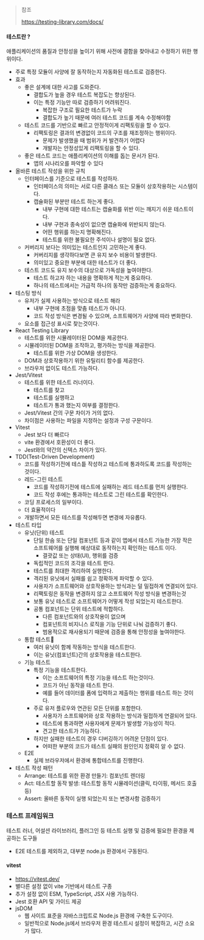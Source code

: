 > 참조
> 
> https://testing-library.com/docs/

#### 테스트란 ?

애플리케이션의 품질과 안정성을 높이기 위해 사전에 결함을 찾아내고 수정하기 위한 행위이다.
- 주로 특정 모듈이 사양에 잘 동작하는지 자동화된 테스트로 검증한다.
- 효과
	- 좋은 설계에 대한 사고를 도와준다.
		- 결합도가 높을 경우 테스트 복잡도는 향상된다.
		- 이는 특정 기능만 따로 검증하기 어려워진다.
			- 복잡한 구조로 필요한 테스트가 누락
			- 결합도가 높기 때문에 여러 테스트 코드를 계속 수정해야함
	- 테스트 코드를 기반으로 빠르고 안정적이게 리팩토링을 할 수 있다.
		- 리팩토링은 결과의 변경없이 코드의 구조를 재조정하는 행위이다.
			- 문제가 발생했을 때 범위가 커 발견하기 어렵다
			- 개발자는 안정성있게 리팩토링을 할 수 있다.
	- 좋은 테스트 코드는 애플리케이션의 이해를 돕는 문서가 된다.
		- 앱의 시나리오를 파악할 수 있다
- 올바른 테스트 작성을 위한 규칙
	- 인터페이스를 기준으로 테스트를 작성하자.
		- 인터페이스의 의미는 서로 다른 클래스 또는 모듈이 상호작용하는 시스템이다.
		- 캡슐화된 부분만 테스트 하는게 좋다.
			- 내부 구현에 대한 테스트는 캡슐화를 위반 이는 깨지기 쉬운 테스트이다.
			- 내부 구현과 종속성이 없으면 캡슐화에 위반되지 않는다.
			- 어떤 행위를 하는지 명확해진다.
			- 테스트를 위한 불필요한 주석이나 설명이 필요 없다.
	- 커버리지 보다는 의미있는 테스트인지 고민하는게 좋다.
		- 커버리지를 생각하다보면 큰 유지 보수 비용이 발생한다.
		- 의미있고 중요한 부분에 대한 테스트가 더 좋다.
	- 테스트 코드도 유지 보수의 대상으로 가독성을 높여야한다.
		- 테스트 하고자 하는 내용을 명확하게 적는게 중요하다.
		- 하나의 테스트에서는 가급적 하나의 동작만 검증하는게 중요하다.
- 테스팅 방식
	- 유저가 실제 사용하는 방식으로 테스트 해라
		- 내부 구현에 초점을 맞춤 테스트가 아니다.
		- 코드 작성 방식은 변경될 수 있으며, 소프트웨어가 사양에 따라 변화한다.
	- 요소를 접근성 표시로 찾는것이다.
- React Testing Library
	- 테스트를 위한 시뮬레이터된 DOM을 제공한다.
	- 시뮬레이터된 DOM을 조작하고, 평가하는 방식을 제공한다.
		- 테스트를 위한 가상 DOM을 생성한다.
	- DOM과 상호작용하기 위한 유틸리티 함수를 제공한다.
	- 브라우저 없이도 테스트 가능하다.
- Jest/Vitest
	- 테스트를 위한 테스트 러너이다.
		- 테스트를 찾고
		- 테스트를 실행하고
		- 테스트가 통과 했는지 여부를 결정한다.
	- Jest/Vitest 간의 구문 차이가 거의 없다.
	- 차이점은 사용하는 파일을 지정하는 설정과 구성 구문이다.
- Vitest
	- Jest 보다 더 빠르다
	- vite 환경에서 호환성이 더 좋다.
	- Jest와의 약간의 신텍스 차이가 있다.
- TDD(Test-Driven Development)
	- 코드를 작성하기전에 테스틑 작성하고 테스트에 통과하도록 코드를 작성하는 것이다.
	- 레드-그린 테스트
		- 코드를 작성하기전에 테스트에 실패하는 레드 테스트를 먼저 실행한다.
		- 코드 작성 후에는 통과하는 테스트로 그린 테스트를 확인한다.
	- 코딩 프로세스의 일부이다.
	- 더 효율적이다
	- 개발하면서 모든 테스트를 작성해두면 변경에 자유롭다.
- 테스트 타입
	- 유닛(단위) 테스트
		- 단일 한숨 또는 단일 컴포넌트 등과 같이 앱에서 테스트 가능한 가장 작은 소프트웨어를 실행해 예상대로 동작하는지 확인하는 테스트 이다.
			- 결괏값 또는 상태(UI), 행위를 검증
		- 독립적인 코드의 조각을 테스트 한다.
		- 테스트를 최대한 격리하여 실행한다.
		- 격리된 유닛에서 실패를 쉽고 정확하게 파악할 수 있다.
		- 사용자가 소프트웨어와 상호작용하는 방식과는 덜 밀접하게 연결되어 있다.
		- 리팩토링은 동작을 변경하지 않고 소프트웨어 작성 방식을 변경하는것
		- 보통 유닛 테스트로 소프트웨어가 어떻게 작성 되었는지 테스트한다.
		- 공통 컴포넌트는 단위 테스트에 적합하다.
			- 다른 컴포넌트와의 상호작용이 없으며
			- 컴포넌트의 비지니스 로직을 기능 단위로 나눠 검증하기 좋다.
			- 범용적으로 재사용되기 때문에 검증을 통해 안정성을 높여야한다.
	- 통합 테스트
		- 여러 유닛이 함께 작동하는 방식을 테스트한다.
		- 이는 유닛(컴포넌트)간의 상호작용을 테스트한다.
	- 기능 테스트
		- 특정 기능을 테스트한다.
			- 이는 소프트웨어의 특정 기능을 테스트 하는것이다.
			- 코드가 아닌 동작을 테스트 한다.
			- 예를 들어 데이터를 폼에 입력하고 제출하는 행위를 테스트 하는 것이다.
		- 주로 유저 플로우와 연관된 모든 단위를 포함한다.
			- 사용자가 소프트웨어와 상호 작용하는 방식과 밀접하게 연결되어 있다.
			- 테스트에 통과하면 사용자에게 문제가 발생할 가능성이 적다.
			- 견고한 테스트가 가능하다.
		- 하지만 실패한 테스트이 경우 디버깅하기 어려운 단점이 있다.
			- 어떠한 부분의 코드가 테스트 실패의 원인인지 정확히 알 수 없다.
	- E2E
		- 실제 브라우저에서 환경에 통합테스트를 진행한다.
- 테스트 작성 패턴
	- Arrange: 테스트를 위한 환경 만들기: 컴포넌트 렌더링
	- Act: 테스트할 동작 발생: 테스트할 동작 시뮬레이션(클릭, 타이핑, 메서드 호출 등)
	- Assert: 올바른 동작이 실행 되었는지 또는 변경사함 검증하기

### 테스트 프레임워크

테스트 러너, 어설션 라이브러리, 플러그인 등 테스트 실행 및 검증에 필요한 환경을 제공하는 도구들
- E2E 테스트를 제외하고, 대부분 node.js 환경에서 구동된다.

#### vitest

- https://vitest.dev/
- 별다른 설정 없이 vite 기반에서 테스트 구종
- 추가 설정 없이 ESM, TypeScript, JSX 사용 가능하다.
- Jest 호환 API 및 가이드 제공
- jsDOM
	- 웹 사이트 표준을 자바스크립트로 Node.js 환경에 구축한 도구이다.
	- 일반적으로 Node.js에서 브라우저 환경 테스트시 설정이 복잡하고, 시간 소요가 많다.



